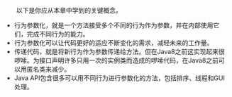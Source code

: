 &emsp;&emsp;以下是你应从本章中学到的关键概念。

- 行为参数化，就是一个方法接受多个不同的行为作为参数，并在内部使用它们，完成不同行为的能力。
- 行为参数化可以让代码更好的适应不断变化的需求，减轻未来的工作量。
- 传递代码，就是将新行为作为参数传递给方法。但在Java8之前这实现起来很啰嗦。为接口声明许多只用一次的实例类而造成的啰嗦代码，在Java8之前可以用匿名类来减少。
- Java API包含很多可以用不同行为进行参数化的方法，包括排序、线程和GUI处理。